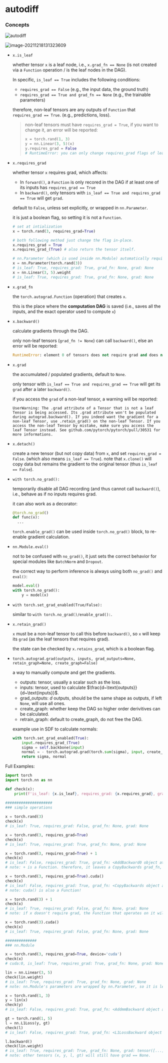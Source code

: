 # autodiff


### Concepts

![autodiff](autodiff_understand.assets/torch_autodiff.png)

![image-20211218131323609](autodiff_understand.assets/image-20211218131323609.png)


* `x.is_leaf`

  whether tensor `x` is a leaf node, i.e., `x.grad_fn == None` (is not created via a `Function` operation / is the leaf nodes in the DAG).

  In specific, `is_leaf == True` includes the following conditions:

  * `requires_grad == False` (e.g., the input data, the ground truth)
  * `requires_grad == True and grad_fn == None` (e.g., the trainable parameters)

  therefore, non-leaf tensors are any outputs of `Function` that `requires_grad == True`. (e.g., predictions, loss). 

  > non-leaf tensors must have `requires_grad = True`, if you want to change it, an error will be reported:
  >
  > ```python
  > x = torch.rand(1, 3)
  > y = nn.Linear(3, 5)(x)
  > y.requires_grad = False
  > # RuntimeError: you can only change requires_grad flags of leaf variables. If you want to use a computed variable in a subgraph that doesn't require differentiation use var_no_grad = var.detach().
  > ```

  
* `x.requires_grad`

  whether tensor `x` requires grad, which affects:

  * In `forward()`, a `Function` is only recored in the DAG if at least one of its inputs has `requires_grad == True`
  * In `backward()`, only tensors with `is_leaf == True and requires_grad == True` will get `grad`.

  default to `False`, unless set explicitly, or wrapped in `nn.Parameter`.

  it is just a boolean flag, so setting it is not a `Function`.

  ```python
  # set at intialization
  x = torch.rand(3, requires_grad=True)
  
  # both following method just change the flag in-place.
  x.requires_grad = True
  x.requires_grad_(True) # also return the tensor itself.
  
  # nn.Parameter (which is used inside nn.Module) automatically requires grad.
  x = nn.Parameter(torch.rand(3))
  # is_leaf: True, requires_grad: True, grad_fn: None, grad: None
  x = nn.Linear(3, 5).weight
  # is_leaf: True, requires_grad: True, grad_fn: None, grad: None
  ```

  
* `x.grad_fn`

  the `torch.autograd.Function` (operation) that creates `x`.

  this is the place where the **computation DAG** is saved (i.e., saves all the inputs, and the exact operator used to compute `x`)

  
* `x.backward()`

  calculate gradients through the DAG. 

  only non-leaf tensors (`grad_fn != None`) can call `backward()`, else an error will be reported:

  ```python
  RuntimeError: element 0 of tensors does not require grad and does not have a grad_fn
  ```

  
* `x.grad`

  the accumulated / populated gradients, default to `None`.

  only tensor with `is_leaf == True and requires_grad == True` will get its `grad` after a later `backward()`.

  if you access the `grad` of a non-leaf tensor, a warning will be reported:

  ```
  UserWarning: The .grad attribute of a Tensor that is not a leaf Tensor is being accessed. Its .grad attribute won't be populated during autograd.backward(). If you indeed want the gradient for a non-leaf Tensor, use .retain_grad() on the non-leaf Tensor. If you access the non-leaf Tensor by mistake, make sure you access the leaf Tensor instead. See github.com/pytorch/pytorch/pull/30531 for more informations.
  ```


* `x.detach()`

  create a new tensor (but not copy data) from `x`, and set `requires_grad = False`. (which also means `is_leaf == True`).
  note that `x.clone()` will copy data but remains the gradient to the original tensor (thus `is_leaf == False`).


* `with torch.no_grad():`

  temporarily disable all DAG recording (and thus cannot call `backward()`), i.e., behave as if no inputs requires grad. 

  it can also work as a  decorator:

  ```python
  @torch.no_grad()
  def func(x):
  	...
  ```

  `torch.enable_grad()` can be used inside `torch.no_grad()` block, to re-enable gradient calculation.

  
* `nn.Module.eval()`

  not to be confused with `no_grad()`, it just sets the correct behavior for special modules like `BatchNorm` and `Dropout`.

  the correct way to perform inference is always using both `no_grad()` and `eval()`:

  ```python
  model.eval()
  with torch.no_grad():
      y = model(x)
  ```

  
* `with torch.set_grad_enabled(True/False):`

  similar to `with torch.no_grad()/enable_grad():`.


* `x.retain_grad()`

  `x` must be a non-leaf tensor to call this before `backward()`, so `x` will keep its `grad` (as the leaf tensors that requires grad).

  the state can be checked by `x.retains_grad`, which is a boolean flag.


* `torch.autograd.grad(outputs, inputs, grad_outputs=None, retain_graph=None, create_graph=False)`

  a way to manually compute and get the gradients.

  * outputs: tensor, usually a scalar such as the loss.
  * inputs: tensor, used to calculate $\frac{d~\text{outputs}}{d~\text{inputs}}$.
  * grad_outputs: $d~\text{outputs}$, should be the same shape as outputs, if left `None`, will use all ones.
  * create_graph: whether keep the DAG so higher order derivitives can be calculated.
  * retrain_graph: default to create_graph, do not free the DAG.

  example use in SDF to calculate normals:

  ```python
  with torch.set_grad_enabled(True):
      input.requires_grad_(True)
      sigma = self.backbone(input)
      normal = - torch.autograd.grad(torch.sum(sigma), input, create_graph=True)[0] # [B, N, 3]
      return sigma, normal
  ```


Full Examples:

```python
import torch
import torch.nn as nn

def check(x):
    print(f'is_leaf: {x.is_leaf}, requires_grad: {x.requires_grad}, grad_fn: {x.grad_fn}, grad: {x.grad}')

#####################
### simple operations
    
x = torch.rand(3)
check(x)
# is_leaf: True, requires_grad: False, grad_fn: None, grad: None

x = torch.rand(3, requires_grad=True)
check(x)
# is_leaf: True, requires_grad: True, grad_fn: None, grad: None

x = torch.rand(3, requires_grad=True) + 1
check(x)
# is_leaf: False, requires_grad: True, grad_fn: <AddBackward0 object at 0x7f7df1added0>, grad: None
# note: + is a Function. therefore, it leaves a CopyBackwards grad_fn, and makes x non-leaf.

x = torch.rand(3, requires_grad=True).cuda()
check(x)
# is_leaf: False, requires_grad: True, grad_fn: <CopyBackwards object at 0x7f7e2efe90d0>, grad: None
# note: cuda() is also a Function! 

x = torch.rand(3) + 1
check(x)
# is_leaf: True, requires_grad: False, grad_fn: None, grad: None
# note: if x doesn't require grad, the Function that operates on it will not be recorded, and the output is still a leaf.

x = torch.rand(3).cuda()
check(x)
# is_leaf: True, requires_grad: False, grad_fn: None, grad: None

##############
### nn.Module

x = torch.rand(3, requires_grad=True, device='cuda')
check(x)
# cuda:0, is_leaf: True, requires_grad: True, grad_fn: None, grad: None

lin = nn.Linear(3, 5)
check(lin.weight)
# is_leaf: True, requires_grad: True, grad_fn: None, grad: None
# note: nn.Module's parameters are wrapped by nn.Parameter, so it is leaf and requires grad.

x = torch.rand(1, 3)
y = lin(x)
check(y)
# is_leaf: False, requires_grad: True, grad_fn: <AddmmBackward object at 0x7f7e4004c9d0>, grad: None

gt = torch.rand(1, 5)
l = nn.L1Loss(y, gt)
check(l)
# is_leaf: False, requires_grad: True, grad_fn: <L1LossBackward object at 0x7f7e40021c90>, grad: None

l.backward()
check(lin.weight)
# is_leaf: True, requires_grad: True, grad_fn: None, grad: tensor([...])
# note: other tensors (x, y, l, gt) will still have grad == None.
```